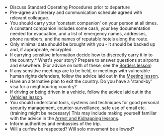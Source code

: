 [Title]: # (Standard Operating Procedures)
[Difficulty]: # (Beginner)
[Order]: # (3)

*   Discuss Standard Operating Procedures prior to departure
*   Pre-agree an itinerary and communication schedule agreed with relevant colleague.
*   You should carry your 'constant companion' on your person at all times. A constant companion includes some cash, your key documentation needed for evacuation, and a list of emergency names, addresses, phone numbers, and the names of reputable hotels along the route.
*   Only minimal data should be brought with you - it should be backed up and, if appropriate, encrypted.
*   If carrying sensitive information decide how to discreetly carry it in to the country.*    What's your story? Prepare to answer questions at airports and elsewhere. (For advice on both of these, see the [Borders lesson](umbrella://lesson/borders))
*   If any sensitive meetings are to be held, or meetings with vulnerable human rights defenders, follow the advice laid out in the [Meeting lesson](umbrella://lesson/meetings).
*   Have an alternative plan to exit the country. Do you have a 'stand-by' visa for a neighbouring country?
*   If driving or being driven in a vehicle, follow the advice laid out in the [Vehicles lesson](umbrella://lesson/vehicles).
*   You should understand tools, systems and techniques for good personal security management, counter-surveillance, safe use of email etc. (training might be necessary) This may include making yourself familiar with the advice in the [Arrest and Kidnapping lessons](umbrella://lesson/kidnapping).
*   Inform authorities and embassies of the trip.
*   Will a curfew be respected? Will solo movement be allowed?
